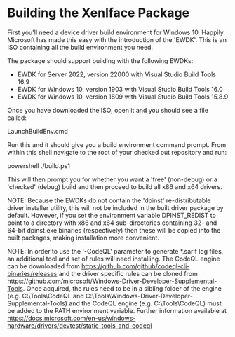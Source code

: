Building the XenIface Package
=============================

First you'll need a device driver build environment for Windows 10. Happily
Microsoft has made this easy with the introduction of the 'EWDK'. This is an
ISO containing all the build environment you need.

The package should support building with the following EWDKs:

- EWDK for Server 2022, version 22000 with Visual Studio Build Tools 16.9
- EWDK for Windows 10, version 1903 with Visual Studio Build Tools 16.0
- EWDK for Windows 10, version 1809 with Visual Studio Build Tools 15.8.9

Once you have downloaded the ISO, open it and you should see a file called:

LaunchBuildEnv.cmd

Run this and it should give you a build environment command prompt. From
within this shell navigate to the root of your checked out repository
and run:

powershell ./build.ps1

This will then prompt you for whether you want a 'free' (non-debug) or a
'checked' (debug) build and then proceed to build all x86 and x64 drivers.

NOTE: Because the EWDKs do not contain the 'dpinst' re-distributable driver
installer utility, this will not be included in the built driver package
by default. However, if you set the environment variable DPINST_REDIST to
point to a directory with x86 and x64 sub-directories containing 32- and
64-bit dpinst.exe binaries (respectively) then these will be copied into
the built packages, making installation more convenient.

NOTE: In order to use the '-CodeQL' parameter to generate *.sarif log files,
an additional tool and set of rules will need installing. The CodeQL engine
can be downloaded from https://github.com/github/codeql-cli-binaries/releases
and the driver specific rules can be cloned from
https://github.com/microsoft/Windows-Driver-Developer-Supplemental-Tools.
Once acquired, the rules need to be in a sibling folder of the engine (e.g.
C:\Tools\CodeQL and C:\Tools\Windows-Driver-Developer-Supplemental-Tools) and
the CodeQL engine (e.g. C:\Tools\CodeQL) must be added to the PATH environment
variable. Further information available at
https://docs.microsoft.com/en-us/windows-hardware/drivers/devtest/static-tools-and-codeql
